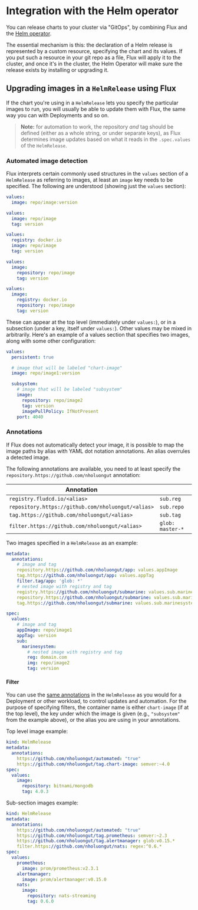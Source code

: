 # Integration with the Helm operator

You can release charts to your cluster via "GitOps", by combining Flux
and the [Helm operator](https://github.com/nholuongut/helm-operator).

The essential mechanism is this: the declaration of a Helm release is
represented by a custom resource, specifying the chart and its
values. If you put such a resource in your git repo as a file, Flux
will apply it to the cluster, and once it's in the cluster, the Helm
Operator will make sure the release exists by installing or upgrading
it.

## Upgrading images in a `HelmRelease` using Flux

If the chart you're using in a `HelmRelease` lets you specify the
particular images to run, you will usually be able to update them with
Flux, the same way you can with Deployments and so on.

> **Note:** for automation to work, the repository _and_ tag should be
> defined (either as a whole string, or under separate keys), as Flux
> determines image updates based on what it reads in the `.spec.values`
> of the `HelmRelease`.

### Automated image detection

Flux interprets certain commonly used structures in the `values`
section of a `HelmRelease` as referring to images, at least an
`image` key needs to be specified.  The following are understood
(showing just the `values` section):

```yaml
values:
  image: repo/image:version
```

```yaml
values:
  image: repo/image
  tag: version
```

```yaml
values:
  registry: docker.io
  image: repo/image
  tag: version
```

```yaml
values:
  image:
    repository: repo/image
    tag: version
```

```yaml
values:
  image:
    registry: docker.io
    repository: repo/image
    tag: version
```

These can appear at the top level (immediately under `values:`), or in
a subsection (under a key, itself under `values:`). Other values
may be mixed in arbitrarily. Here's an example of a values section
that specifies two images, along with some other configuration:

```yaml
values:
  persistent: true

  # image that will be labeled "chart-image"
  image: repo/image1:version

  subsystem:
    # image that will be labeled "subsystem"
    image:
      repository: repo/image2
      tag: version
      imagePullPolicy: IfNotPresent
    port: 4040
```

### Annotations

If Flux does not automatically detect your image, it is possible to
map the image paths by alias with YAML dot notation annotations. An
alias overrules a detected image.

The following annotations are available, you need to at least specify
the `repository.https://github.com/nholuongut` annotation:

| Annotation                    |                  |
|-------------------------------|------------------|
|`registry.fludcd.io/<alias>`   | `sub.reg`        |
| `repository.https://github.com/nholuongut/<alias>`| `sub.repo`       |
| `tag.https://github.com/nholuongut/<alias>`       | `sub.tag`        |
| `filter.https://github.com/nholuongut/<alias>`    | `glob: master-*` |

Two images specified in a `HelmRelease` as an example:

```yaml
metadata:
  annotations:
    # image and tag
    repository.https://github.com/nholuongut/app: values.appImage
    tag.https://github.com/nholuongut/app: values.appTag
    filter.tag/app: 'glob: *'
    # nested image with registry and tag
    registry.https://github.com/nholuongut/submarine: values.sub.marinesystem.reg
    repository.https://github.com/nholuongut/submarine: values.sub.marinesystem.img
    tag.https://github.com/nholuongut/submarine: values.sub.marinesystem.tag

spec:
  values:
    # image and tag
    appImage: repo/image1
    appTag: version
    sub:
      marinesystem:
        # nested image with registry and tag
        reg: domain.com
        img: repo/image2
        tag: version
```

#### Filter

You can use the [same annotations](fluxctl.md) in
the `HelmRelease` as you would for a Deployment or other workload,
to control updates and automation. For the purpose of specifying
filters, the container name is either `chart-image` (if at the top
level), the key under which the image is given (e.g., `"subsystem"`
from the example above), or the alias you are using in your
annotations.

Top level image example:

```yaml
kind: HelmRelease
metadata:
  annotations:
    https://github.com/nholuongut/automated: "true"
    https://github.com/nholuongut/tag.chart-image: semver:~4.0
spec:
  values:
    image:
      repository: bitnami/mongodb
      tag: 4.0.3
```

Sub-section images example:

```yaml
kind: HelmRelease
metadata:
  annotations:
    https://github.com/nholuongut/automated: "true"
    https://github.com/nholuongut/tag.prometheus: semver:~2.3
    https://github.com/nholuongut/tag.alertmanager: glob:v0.15.*
    filter.https://github.com/nholuongut/nats: regex:^0.6.*
spec:
  values:
    prometheus:
      image: prom/prometheus:v2.3.1
    alertmanager:
      image: prom/alertmanager:v0.15.0
    nats:
      image:
        repository: nats-streaming
        tag: 0.6.0
```

